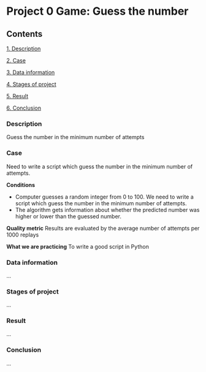 # **Project 0 Game: Guess the number**

## Contents
[1. Description](#description)

[2. Case](#case)

[3. Data information](#data-information)

[4. Stages of project](#stages-of-project)

[5. Result](#result)

[6. Conclusion](#conclusion)


### Description
Guess the number in the minimum number of attempts


### Case
Need to write a script which guess the number in the minimum number of attempts.

**Conditions**
- Computer guesses a random integer from 0 to 100. We need to write a script which guess the number in the minimum number of attempts.
- The algorithm gets information about whether the predicted number was higher or lower than the guessed number.

**Quality metric**
Results are evaluated by the average number of attempts per 1000 replays

**What we are practicing**
To write a good script in Python


### Data information 
...


### Stages of project
...


### Result
...


### Conclusion
...
